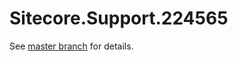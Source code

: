 # Sitecore.Support.224565

See [master branch](https://github.com/sitecoresupport/Sitecore.Support.224565) for details.